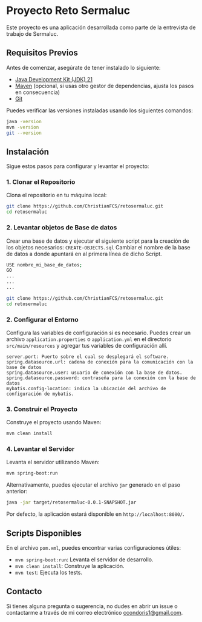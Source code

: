 # Proyecto Reto Sermaluc

Este proyecto es una aplicación desarrollada como parte de la entrevista de trabajo de Sermaluc.

## Requisitos Previos

Antes de comenzar, asegúrate de tener instalado lo siguiente:

- [Java Development Kit (JDK) 21](https://www.oracle.com/java/technologies/javase-jdk21-downloads.html)
- [Maven](https://maven.apache.org/) (opcional, si usas otro gestor de dependencias, ajusta los pasos en consecuencia)
- [Git](https://git-scm.com/)

Puedes verificar las versiones instaladas usando los siguientes comandos:

```bash
java -version
mvn -version
git --version
```

## Instalación

Sigue estos pasos para configurar y levantar el proyecto:

### 1. Clonar el Repositorio

Clona el repositorio en tu máquina local:

```bash
git clone https://github.com/ChristianFCS/retosermaluc.git
cd retosermaluc
```

### 2. Levantar objetos de Base de datos

Crear una base de datos y ejecutar el siguiente script para la creación de los objetos necesarios:
`CREATE-OBJECTS.sql`
Cambiar el nombre de la base de datos a donde apuntará en al primera línea de dicho Script.
```bash
USE nombre_mi_base_de_datos;
GO
...
...
...
```

```bash
git clone https://github.com/ChristianFCS/retosermaluc.git
cd retosermaluc
```

### 2. Configurar el Entorno

Configura las variables de configuración si es necesario. Puedes crear un archivo `application.properties` o `application.yml` en el directorio `src/main/resources` y agregar tus variables de configuración allí. 

```
server.port: Puerto sobre el cual se desplegará el software.
spring.datasource.url: cadena de conexión para la comunicación con la base de datos
spring.datasource.user: usuario de conexión con la base de datos.
spring.datasource.password: contraseña para la conexión con la base de datos
mybatis.config-location: indica la ubicación del archivo de configuración de mybatis.
```

### 3. Construir el Proyecto

Construye el proyecto usando Maven:

```bash
mvn clean install
```

### 4. Levantar el Servidor

Levanta el servidor utilizando Maven:

```bash
mvn spring-boot:run
```

Alternativamente, puedes ejecutar el archivo `jar` generado en el paso anterior:

```bash
java -jar target/retosermaluc-0.0.1-SNAPSHOT.jar
```

Por defecto, la aplicación estará disponible en `http://localhost:8080/`.

## Scripts Disponibles

En el archivo `pom.xml`, puedes encontrar varias configuraciones útiles:

- `mvn spring-boot:run`: Levanta el servidor de desarrollo.
- `mvn clean install`: Construye la aplicación.
- `mvn test`: Ejecuta los tests.

## Contacto

Si tienes alguna pregunta o sugerencia, no dudes en abrir un issue o contactarme a través de mi correo electrónico [ccondoris1@gmail.com](mailto:ccondoris1@gmail.com).
